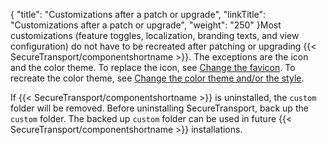 {
    "title": "Customizations after a patch or upgrade",
    "linkTitle": "Customizations after a patch or upgrade",
    "weight": "250"
}Most customizations (feature toggles, localization, branding texts, and view configuration) do not have to be recreated after patching or upgrading {{< SecureTransport/componentshortname  >}}. The exceptions are the icon and the color theme. To replace the icon, see <a href="../webclient_branding#Change2" class="MCXref xref">Change the favicon</a>. To recreate the color theme, see <a href="../webclient_branding#Change" class="MCXref xref">Change the color theme and/or the style</a>.

If {{< SecureTransport/componentshortname  >}} is uninstalled, the `custom` folder will be removed. Before uninstalling SecureTransport, back up the `custom` folder. The backed up `custom` folder can be used in future {{< SecureTransport/componentshortname  >}} installations.
